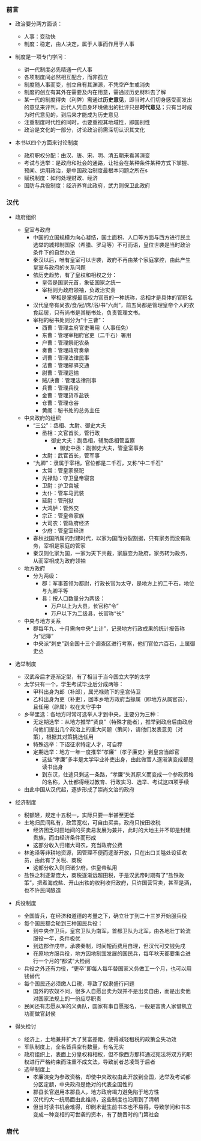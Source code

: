 ### 前言

- 政治要分两方面谈：
  - 人事：变动快
  - 制度：稳定，由人决定，属于人事而作用于人事

- 制度是一项专门学问：  
  - 讲一代制度必先精通一代人事
  - 各项制度间必然相互配合，而非孤立
  - 制度随人事而变，创立自有其渊源，不凭空产生或消失
  - 制度的创立有其外在需要及内在用意，需通过历史材料去了解
  - 某一代的制度得失（利弊）需通过**历史意见**，即当时人们切身感受而发出的意见来评判，后代人凭自身环境做出的批评只是**时代意见**；只有当时成为时代意见的，到后来才能成为历史意见
  - 注重制度时代性的同时，也要重视其地域性，即国别性
  - 政治是文化的一部分，讨论政治前需深切认识其文化

- 本书以四个方面来讨论制度
  - 政府职权分配：由汉、唐、宋、明、清五朝来看其演变
  - 考试与选举：是政府和社会的通路，让社会在某种条件某种方式下掌握、预闻、运用政治，是中国政治制度最根本问题之所在s
  - 赋税制度：如何处理财政、经济
  - 国防与兵役制度：经济养育此政府，武力则保卫此政府

### 汉代

- 政府组织
  - 皇室与政府
    - 中国的立国规模为向心凝结，国土面积、人口等方面与西方进行民主选举的城邦制国家（希腊、罗马等）不可而语，皇位世袭是当时政治条件下的自然办法
    - 秦汉以后，唯有皇室可以世袭，政府不再由某个家庭掌控，由此产生皇室与政府的关系问题
    - 依历史趋势，有了皇权和相权之分：
      - 皇帝是国家元首，象征国家之统一
      - 宰相则为政府领袖，负政治实责
        - 宰相是掌握最高权力官员的一种统称，丞相才是具体的官职名
    - 汉代皇帝有尚衣/食/冠/席/浴/书“六尚”，前五尚都是管理皇帝个人的衣食起居，只有尚书是其秘书处，负责管理文书。
    - 宰相的秘书处则分为“十三曹”：
      - 西曹：管理主府官吏署用（人事任免）
      - 东曹：管理宰相府官吏（二千石）署用
      - 户曹：管理祭祀农桑
      - 奏曹：管理政府奏章
      - 词曹：管理法律民事
      - 法曹：管理邮驿交通
      - 尉曹：管理运输
      - 贼/决曹：管理法律刑事
      - 兵曹：管理兵役
      - 金曹：管理货币盐铁
      - 仓曹：管理仓谷
      - 黄阁：秘书处的总务主任
  - 中央政府的组织
    - “三公”：丞相、太尉、御史大夫
      - 丞相：文官首长，管行政
        - 御史大夫：副丞相，辅助丞相管监察
          - 御史中丞：副御史大夫，管皇室事务
      - 太尉：武官首长，管军事
    - “九卿”：隶属于宰相，官位都是二千石，又称“中二千石”
      - 太常：管皇家祭祀
      - 光禄勋：守卫皇帝寝宫
      - 卫尉：护卫宫城
      - 太仆：管车马武装
      - 延尉：管刑狱
      - 大鸿胪：管外交
      - 宗正：管皇帝家族
      - 大司农：管政府经济
      - 少府：管皇室经济
    - 春秋战国所属的封建时代，以家为国而分裂割据，只有家务而没有政务，宰相是家庭的管家
    - 秦汉则化家为国，一家为天下共戴，家庭变为政府，家务转为政务，从而宰相成为政府领袖
  - 地方政府  
    - 分为两级：
      - 郡：军事首领为都尉，行政长官为太守，是地方上的二千石，地位与九卿平等
      - 县：按人口数量分为两级：
        - 万户以上为大县，长官称“令”
        - 万户以下为二级县，长官称“长”
  - 中央与地方关系
    - 郡每年九、十月需向中央“上计”，记录地方行政成果的统计报告称为“记簿”
    - 中央派“刺史”到全国十三个调查区进行考察，他们官位六百石，上属御史丞

- 选举制度
  - 汉武帝后才逐渐定型，有了相当于当今国立大学的太学
  - 太学只有一个，学生考试毕业后分成两等：
    - 甲科出身为郎（补郎），属光禄勋下的皇宫侍卫
    - 乙科出身为吏（补吏），回本乡地方政府当掾属（即地方从属官员），且任用（辟属）权在太守手中
  - 乡举里选：各地方时常可选举人才到中央，主要分为三种：
    - 无定期选举：从地方推举“贤良”（特殊才能者），推举到政府后由政府向他们提出几个政治上的重大问题（策问），请他们发表意见（对策），根据其对策挑选任用
    - 特殊选举：下诏征求特定人才，可自荐
    - 定期选举：地方一年一度推举“孝廉”（孝子廉吏）到皇宫当郎官
      - 这些“孝廉”多半是太学毕业补吏出身，由此做官人逐渐演变成都是读书出身
      - 到东汉，仕途只剩这一条路，“孝廉”失其原义而变成一个参政资格的名称，入仕都得经过教育、行政实习、选举、考试这四项手续
  - 由此中国从汉代起，逐步形成了崇尚文治的政府

- 经济制度  
  - 税额轻，规定十五税一，实际只要一半甚至更低
  - 土地归民间私有，政策宽松，可自由买卖，政府只按田收税
      - 经济困乏时田地间的买卖易发展为兼并，此时的大地主并不即是封建贵族，而由经济条件而形成
      - 这部分收入归诸大司农，充当政府公费
  - 林池泽等非耕地资源，因管理不便而逐渐开放，只在出口关隘处设征收员，由此有了关税、商税
      - 这部分收入则归诸少府，供皇帝私用
  - 盐铁之利逐渐庞大，商税逐渐远超田税，于是汉武帝时期有了“盐铁政策”，把煮海成盐、开山出铁的权利收归政府，只许国营官卖，甚至是酒，也不许民间酿造

- 兵役制度
    - 全国皆兵，在经济和道德的考量之下，确立壮丁到二十三岁开始服兵役
    - 每个国民都会轮到三种国民兵役：
        - 到中央作卫兵，皇宫卫队为南军，首都卫队为北军，由各地壮丁轮流服役一年，条件极优
        - 到边郡作戍卒，承袭秦制，时间短而费用自理，但汉代可交钱免戍
        - 在原地方服兵役，地方因地制宜发展的国民兵，每年秋天都要集合进行一个月的“都试”大检阅
    - 兵役之外还有力役，“更卒”即每人每年替国家义务做工一个月，也可以用钱替代
    - 每个国民还必须缴人口税，导致了奴隶盛行问题
        - 国外的农奴不同，很多人自愿出卖为奴并不是出卖自由，而是出卖他对国家法规上的一份应尽职责
    - 民间还有志愿从军的义勇队，国家有事自愿报名，一般是富贵人家借机立功而做官封侯

- 得失检讨
    - 经济上，土地兼并扩大了贫富差距，使得减轻租税的政策全失功效
    - 军队制度上，全名皆兵空有数量，有名无实
    - 政府组织上，表面上分皇权和相权，但不像西方那样通过宪法将双方的职权进行严格约束而注重不成文法，导致前者总凌驾于后者
    - 选举制度上
        - 孝廉演变为参政资格，却使中央政权由此开放到全国，选举及考试都分区定额，中央政府是绝对的代表全国性的
        - 郡县长官避用本郡县人，地方政府竭力避免陷于地方性
        - 汉代的大一统局面由此维持，这些制度也沿用到了清朝
        - 但当时读书机会难得，印刷术诞生前书本也不易得，导致学问和书本变成一种变相的可世袭的资本，有了魏晋时的门第社会

### 唐代
